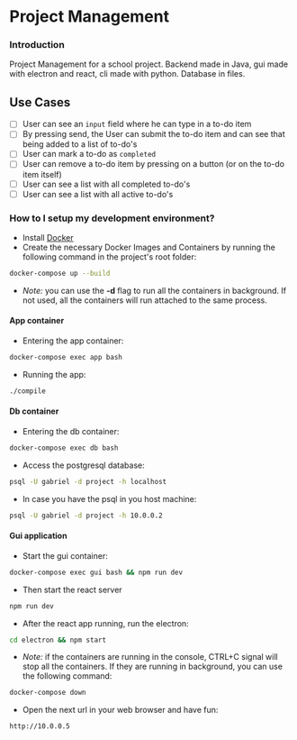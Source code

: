 # Project Management #

### Introduction ###

Project Management for a school project. Backend made in Java, gui made with electron and react, cli made with python. Database in files.

## Use Cases

-   [ ] User can see an `input` field where he can type in a to-do item
-   [ ] By pressing send, the User can submit the to-do item and can see that being added to a list of to-do's
-   [ ] User can mark a to-do as `completed`
-   [ ] User can remove a to-do item by pressing on a button (or on the to-do item itself)
-   [ ] User can see a list with all completed to-do's
-   [ ] User can see a list with all active to-do's

### How to I setup my development environment? ###

* Install [Docker](https://www.docker.com)
* Create the necessary Docker Images and Containers by running the following command in the project's root folder:
```sh
docker-compose up --build
```
* *Note:* you can use the **-d** flag to run all the containers in background. If not used, all the containers will run attached to the same process.

#### App container ####

* Entering the app container:
```sh
docker-compose exec app bash
```

* Running the app:
```sh
./compile
```

#### Db container #####
* Entering the db container:
```sh
docker-compose exec db bash
```

* Access the postgresql database:
```sh
psql -U gabriel -d project -h localhost
```

* In case you have the psql in you host machine:
```sh
psql -U gabriel -d project -h 10.0.0.2
```

#### Gui application ####

* Start the gui container:
```sh
docker-compose exec gui bash && npm run dev
```

* Then start the react server
```sh
npm run dev
```

* After the react app running, run the electron:
```sh
cd electron && npm start
```

* *Note:* if the containers are running in the console, CTRL+C signal will stop all the containers. If they are running in background, you can use the following command:
```sh
docker-compose down
```
* Open the next url in your web browser and have fun:
```
http://10.0.0.5
```